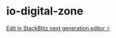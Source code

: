 # io-digital-zone

[Edit in StackBlitz next generation editor ⚡️](https://stackblitz.com/~/github.com/guluhtc/io-digital-zone)